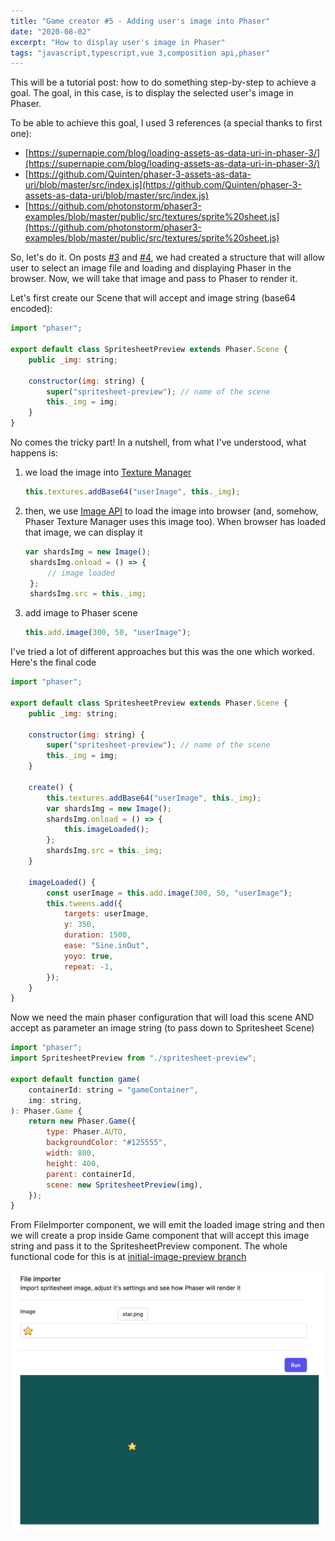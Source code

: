 ```yaml
---
title: "Game creator #5 - Adding user's image into Phaser"
date: "2020-08-02"
excerpt: "How to display user's image in Phaser"
tags: "javascript,typescript,vue 3,composition api,phaser"
---
```


This will be a tutorial post: how to do something step-by-step to achieve a goal. The goal, in this case, is to display the selected user's image in Phaser.

To be able to achieve this goal, I used 3 references (a special thanks to first one):
- [https://supernapie.com/blog/loading-assets-as-data-uri-in-phaser-3/](https://supernapie.com/blog/loading-assets-as-data-uri-in-phaser-3/)
- [https://github.com/Quinten/phaser-3-assets-as-data-uri/blob/master/src/index.js](https://github.com/Quinten/phaser-3-assets-as-data-uri/blob/master/src/index.js)
- [https://github.com/photonstorm/phaser3-examples/blob/master/public/src/textures/sprite%20sheet.js](https://github.com/photonstorm/phaser3-examples/blob/master/public/src/textures/sprite%20sheet.js)


So, let's do it. On posts [#3](https://murilobd.com/game-creator/3-loading-file-in-vue-3/) and [#4](https://murilobd.com/game-creator/4-integrating-phaser-into-vue-3/), we had created a structure that will allow user to select an image file and loading and displaying Phaser in the browser. Now, we will take that image and pass to Phaser to render it.

Let's first create our Scene that will accept and image string (base64 encoded):

```js
import "phaser";

export default class SpritesheetPreview extends Phaser.Scene {
	public _img: string;

	constructor(img: string) {
		super("spritesheet-preview"); // name of the scene
		this._img = img;
	}
}
```

No comes the tricky part! In a nutshell, from what I've understood, what happens is:
1. we load the image into [Texture Manager](https://photonstorm.github.io/phaser3-docs/Phaser.Textures.TextureManager.html)
   ```js
   this.textures.addBase64("userImage", this._img);
   ```
2. then, we use [Image API](https://developer.mozilla.org/en-US/docs/Web/API/HTMLImageElement/Image) to load the image into browser (and, somehow, Phaser Texture Manager uses this image too). When browser has loaded that image, we can display it
   ```js
   var shardsImg = new Image();
	shardsImg.onload = () => {
		// image loaded
	};
	shardsImg.src = this._img;
	```
3. add image to Phaser scene
   ```js
   this.add.image(300, 50, "userImage");
   ```

I've tried a lot of different approaches but this was the one which worked. Here's the final code

```js
import "phaser";

export default class SpritesheetPreview extends Phaser.Scene {
	public _img: string;

	constructor(img: string) {
		super("spritesheet-preview"); // name of the scene
		this._img = img;
	}

	create() {
		this.textures.addBase64("userImage", this._img);
		var shardsImg = new Image();
		shardsImg.onload = () => {
			this.imageLoaded();
		};
		shardsImg.src = this._img;
	}

	imageLoaded() {
		const userImage = this.add.image(300, 50, "userImage");
		this.tweens.add({
			targets: userImage,
			y: 350,
			duration: 1500,
			ease: "Sine.inOut",
			yoyo: true,
			repeat: -1,
		});
	}
}
```

Now we need the main phaser configuration that will load this scene AND accept as parameter an image string (to pass down to Spritesheet Scene)

```js
import "phaser";
import SpritesheetPreview from "./spritesheet-preview";

export default function game(
	containerId: string = "gameContainer",
	img: string,
): Phaser.Game {
	return new Phaser.Game({
		type: Phaser.AUTO,
		backgroundColor: "#125555",
		width: 800,
		height: 400,
		parent: containerId,
		scene: new SpritesheetPreview(img),
	});
}
```

From FileImporter component, we will emit the loaded image string and then we will create a prop inside Game component that will accept this image string and pass it to the SpritesheetPreview component. The whole functional code for this is at [initial-image-preview branch](https://github.com/murilobd/vue-phaser-spritesheet/tree/initial-image-preview)

![Phaser with user's image](../../images/game-creator/phaser-user-image-loaded.jpg)